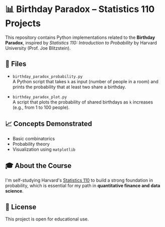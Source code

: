 # 📊 Birthday Paradox – Statistics 110 Projects

This repository contains Python implementations related to the **Birthday Paradox**, inspired by *Statistics 110: Introduction to Probability* by Harvard University (Prof. Joe Blitzstein).

## 🔢 Files

- `birthday_paradox_probability.py`  
  A Python script that takes `k` as input (number of people in a room) and prints the probability that at least two share a birthday.

- `birthday_paradox_plot.py`  
  A script that plots the probability of shared birthdays as `k` increases (e.g., from 1 to 100 people).

## 📈 Concepts Demonstrated

- Basic combinatorics
- Probability theory
- Visualization using `matplotlib`

## 🎓 About the Course

I'm self-studying Harvard's [Statistics 110](https://projects.iq.harvard.edu/stat110) to build a strong foundation in probability, which is essential for my path in **quantitative finance and data science**.

## 📌 License

This project is open for educational use.
